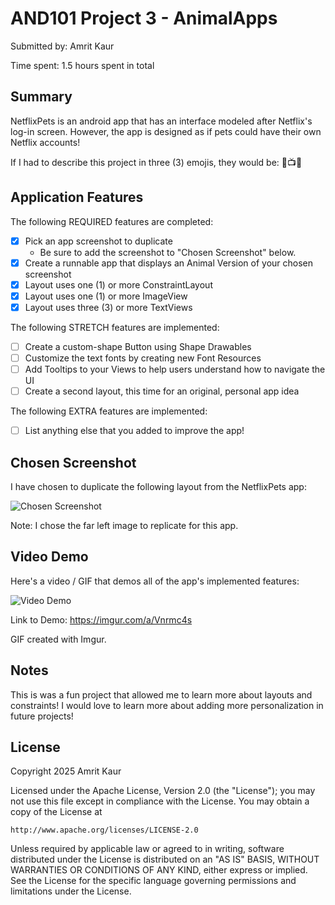 # AND101 Project 3 - AnimalApps

Submitted by: Amrit Kaur

Time spent: 1.5 hours spent in total

## Summary

NetflixPets is an android app that has an interface modeled after Netflix's log-in screen. However, the app is designed as if pets could have their own Netflix accounts!

If I had to describe this project in three (3) emojis, they would be: 🐶📺📱

## Application Features

The following REQUIRED features are completed:

- [x] Pick an app screenshot to duplicate
  - Be sure to add the screenshot to "Chosen Screenshot" below.
- [x] Create a runnable app that displays an Animal Version of your chosen screenshot
- [x] Layout uses one (1) or more ConstraintLayout
- [x] Layout uses one (1) or more ImageView
- [x] Layout uses three (3) or more TextViews

The following STRETCH features are implemented:

- [ ] Create a custom-shape Button using Shape Drawables
- [ ] Customize the text fonts by creating new Font Resources
- [ ] Add Tooltips to your Views to help users understand how to navigate the UI
- [ ] Create a second layout, this time for an original, personal app idea

The following EXTRA features are implemented:

- [ ] List anything else that you added to improve the app!

## Chosen Screenshot

I have chosen to duplicate the following layout from the NetflixPets app:

<img src='https://media.idownloadblog.com/wp-content/uploads/2024/05/Manage-your-child-profile-settings-on-Netflix.png' title='Chosen Screenshot' width='' alt='Chosen Screenshot' />

Note: I chose the far left image to replicate for this app.

## Video Demo

Here's a video / GIF that demos all of the app's implemented features:

<img src='https://i.imgur.com/ICnUMNx.mp4' title='Video Demo' width='' alt='Video Demo' />

Link to Demo: https://imgur.com/a/Vnrmc4s

GIF created with Imgur.

<!-- Recommended tools:
- [Kap](https://getkap.co/) for macOS
- [ScreenToGif](https://www.screentogif.com/) for Windows
- [peek](https://github.com/phw/peek) for Linux. -->


## Notes

This is was a fun project that allowed me to learn more about layouts and constraints! I would love to learn more about adding more personalization in future projects!

## License

Copyright 2025 Amrit Kaur

Licensed under the Apache License, Version 2.0 (the "License");
you may not use this file except in compliance with the License.
You may obtain a copy of the License at

    http://www.apache.org/licenses/LICENSE-2.0

Unless required by applicable law or agreed to in writing, software
distributed under the License is distributed on an "AS IS" BASIS,
WITHOUT WARRANTIES OR CONDITIONS OF ANY KIND, either express or implied.
See the License for the specific language governing permissions and
limitations under the License.
